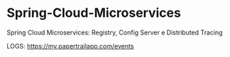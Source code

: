 # Spring-Cloud-Microservices
Spring Cloud Microservices: Registry, Config Server e Distributed Tracing


LOGS: https://my.papertrailapp.com/events
